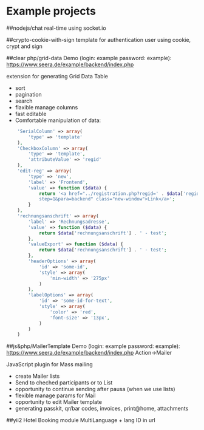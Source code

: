 # Example projects

##nodejs/chat
real-time using socket.io


##crypto-cookie-with-sign
template for authentication user using cookie, crypt and sign


##clear php/grid-data 
Demo (login: example   password: example): https://www.seera.de/example/backend/index.php

extension for generating  Grid Data Table

- sort
- pagination
- search
- flaxible manage columns
- fast editable
- Comfortable manipulation of data:
```php
    'SerialColumn' => array(
        'type' => 'template'
    ),
    'CheckboxColumn' => array(
        'type' => 'template',
        'attributeValue' => 'regid'
    ),
    'edit-reg' => array(
        'type' => 'new',
        'label' => 'Frontend',
        'value' => function ($data) {
            return '<a href="../registration.php?regid=' . $data['regid'] . '&guid=' . $data['guid'] . '&
            step=1&para=backend" class="new-window">Link</a>';
        }
    ),
    'rechnungsanschrift' => array(
        'label' => 'Rechnungsadresse',
        'value' => function ($data) {
            return $data['rechnungsanschrift'] . ' - test';
        },
        'valueExport' => function ($data) {
            return $data['rechnungsanschrift'] . ' - test';
        },
        'headerOptions' => array(
            'id' => 'some-id',
            'style' => array(
                'min-width' => '275px'
            )
        ),
        'labelOptions' => array(
            'id' => 'some-id-for-text',
            'style' => array(
                'color' => 'red',
                'font-size' => '13px',
            )
        )
    )
 ```
 
 
##js&php/MailerTemplate
Demo (login: example   password: example): https://www.seera.de/example/backend/index.php  Action->Mailer

JavaScript plugin for Mass mailing
- create Mailer lists
- Send to cheched participants or to List
- opportunity to continue sending after pausa (when we use lists)
- flexible manage params for Mail
- opportunity to edit Mailer template
- generating passkit, qr/bar codes, invoices, print@home, attachments 


##yii2
Hotel Booking module
MultiLanguage + lang ID in url

